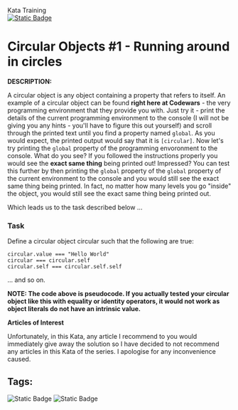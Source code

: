 Kata Training <br>
[![Static Badge](https://img.shields.io/badge/8kyu%20-%20black?style=flat&logo=codewars&labelColor=B1361E&color=black)](Javascript/8kyu)

# Circular Objects #1 - Running around in circles

**DESCRIPTION:**

A circular object is any object containing a property that refers to itself. An example of a circular object can be found **right here at Codewars** - the very programming environment that they provide you with. Just try it - print the details of the current programming environment to the console (I will not be giving you any hints - you'll have to figure this out yourself) and scroll through the printed text until you find a property named `global`. As you would expect, the printed output would say that it is `[circular]`. Now let's try printing the `global` property of the programming envoronment to the console. What do you see? If you followed the instructions properly you would see the **exact same thing** being printed out! Impressed? You can test this further by then printing the `global` property of the `global` property of the current environment to the console and you would still see the exact same thing being printed. In fact, no matter how many levels you go "inside" the object, you would still see the exact same thing being printed out.

Which leads us to the task described below ...

### Task

Define a circular object circular such that the following are true:

```
circular.value === "Hello World"
circular === circular.self
circular.self === circular.self.self
```

... and so on.

**NOTE: The code above is pseudocode. If you actually tested your circular object like this with equality or identity operators, it would not work as object literals do not have an intrinsic value.**

**Articles of Interest**

Unfortunately, in this Kata, any article I recommend to you would immediately give away the solution so I have decided to not recommend any articles in this Kata of the series. I apologise for any inconvenience caused.

## Tags:

![Static Badge](https://img.shields.io/badge/fundamentals%20-%20purple?style=plastic) ![Static Badge](https://img.shields.io/badge/object--oriented_Programing%20-%20maroon?style=plastic)

